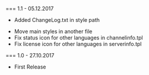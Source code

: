 === 1.1 - 05.12.2017
+ Added ChangeLog.txt in style path
* Move main styles in another file
* Fix status icon for other languages in channelinfo.tpl
* Fix license icon for other languages in serverinfo.tpl

=== 1.0 - 27.10.2017
+ First Release